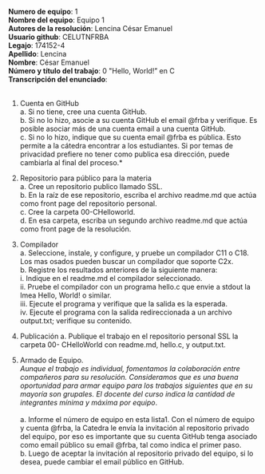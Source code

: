 **Numero de equipo**: 1 <br>
**Nombre del equipo**: Equipo 1  <br>
**Autores de la resolución**: Lencina César Emanuel<br>
**Usuario github**: CELUTNFRBA <br>
**Legajo**: 174152-4 <br>
**Apellido**: Lencina <br>
**Nombre**: César Emanuel <br>
**Número y título del trabajo**: 0 "Hello, World!” en C <br>
**Transcripción del enunciado**: <br><br> 
  1. Cuenta en GitHub <br>
    a. Si no tiene, cree una cuenta GitHub.<br>
    b. Si no lo hizo, asocie a su cuenta GitHub el email @frba y verifique. Es posible asociar más de una cuenta email a una cuenta GitHub.<br>
    c. Si no lo hizo, indique que su cuenta email @frba es pública. Esto permite a la cátedra encontrar a los estudiantes. Si por temas de privacidad prefiere no tener como publica esa dirección, puede cambiarla al final del proceso.* <br>
    
  2. Repositorio para público para la materia<br>
    a. Cree un repositorio publico llamado SSL.<br>
    b. En la raíz de ese repositorio, escriba el archivo readme.md que actúa como front page del repositorio personal.<br>
    c. Cree la carpeta 00-CHelloworld.<br>
    d. En esa carpeta, escriba un segundo archivo readme.md que actúa como front page de la resolución.<br>
    
 3. Compilador<br>
    a. Seleccione, instale, y configure, y pruebe un compilador C11 o C18. Los mas osados pueden buscar un compilador que soporte C2x.<br>
    b. Registre los resultados anteriores de la siguiente manera:<br>
        i. Indique en el readme.md el compilador seleccionado.<br>
        ii. Pruebe el compilador con un programa hello.c que envie a stdout la lmea Hello, World! o similar.<br>
        iii. Ejecute el programa y verifique que la salida es la esperada.<br>
        iv. Ejecute el programa con la salida redireccionada a un archivo output.txt; verifique su contenido.<br>
        
  4. Publicación
    a. Publique el trabajo en el repositorio personal SSL la carpeta 00- CHelloWorld con readme.md, hello.c, y output.txt.
    
  5. Armado de Equipo.<br>
      *Aunque el trabajo es individual, fomentamos la colaboración entre compañeros para su resolución. Consideramos que es una buena oportunidad para armar equipo para los trabajos siguientes que en su mayoría son grupales. El docente del curso indica la cantidad de integrantes mínima y máxima por equipo*.<br><br>
      a. Informe el número de equipo en esta lista1. Con el número de equipo y cuenta @frba, la Catedra le envía la invitación al repositorio privado del equipo, por eso es importante que su cuenta GitHub tenga asociado como email público su email @frba, tal como indica el primer paso.<br>
      b. Luego de aceptar la invitación al repositorio privado del equipo, si lo desea, puede cambiar el email público en GitHub.<br>














